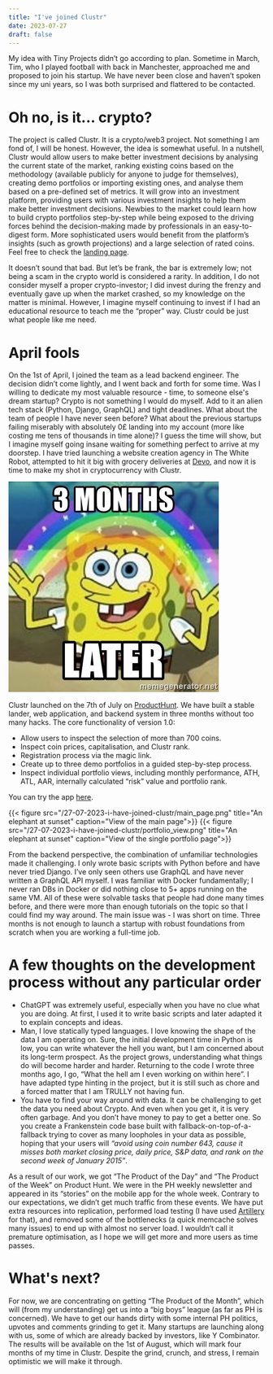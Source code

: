 ```yaml
---
title: "I've joined Clustr"
date: 2023-07-27
draft: false
---
```

My idea with Tiny Projects didn’t go according to plan. Sometime in March, Tim, who I played football with back in Manchester, approached me and proposed to join his startup. We have never been close and haven’t spoken since my uni years, so I was both surprised and flattered to be contacted.

# Oh no, is it... crypto?
The project is called Clustr. It is a crypto/web3 project. Not something I am fond of, I will be honest. However, the idea is somewhat useful. In a nutshell, Clustr would allow users to make better investment decisions by analysing the current state of the market, ranking existing coins based on the methodology (available publicly for anyone to judge for themselves), creating demo portfolios or importing existing ones, and analyse them based on a pre-defined set of metrics. It will grow into an investment platform, providing users with various investment insights to help them make better investment decisions. Newbies to the market could learn how to build crypto portfolios step-by-step while being exposed to the driving forces behind the decision-making made by professionals in an easy-to-digest form. More sophisticated users would benefit from the platform’s insights (such as growth projections) and a large selection of rated coins. Feel free to check the [landing page](https://www.clustr.io/).

It doesn’t sound that bad. But let’s be frank, the bar is extremely low; not being a scam in the crypto world is considered a rarity. In addition, I do not consider myself a proper crypto-investor; I did invest during the frenzy and eventually gave up when the market crashed, so my knowledge on the matter is minimal. However, I imagine myself continuing to invest if I had an educational resource to teach me the “proper” way. Clustr could be just what people like me need.

# April fools
On the 1st of April, I joined the team as a lead backend engineer. The decision didn’t come lightly, and I went back and forth for some time. Was I willing to dedicate my most valuable resource - time, to someone else's dream startup? Crypto is not something I would do myself. Add to it an alien tech stack (Python, Django, GraphQL) and tight deadlines. What about the team of people I have never seen before? What about the previous startups failing miserably with absolutely 0£ landing into my account (more like costing me tens of thousands in time alone)? I guess the time will show, but I imagine myself going insane waiting for something perfect to arrive at my doorstep. I have tried launching a website creation agency in The White Robot, attempted to hit it big with grocery deliveries at [Devo](https://devo.co.uk/), and now it is time to make my shot in cryptocurrency with Clustr.

![3 months later](/27-07-2023-i-have-joined-clustr/3_months_later.jpg)

Clustr launched on the 7th of July on [ProductHunt](https://www.producthunt.com/products/clustr#clustr). We have built a stable lander, web application, and backend system in three months without too many hacks. The core functionality of version 1.0:
* Allow users to inspect the selection of more than 700 coins.
* Inspect coin prices, capitalisation, and Clustr rank.
* Registration process via the magic link.
* Create up to three demo portfolios in a guided step-by-step process.
* Inspect individual portfolio views, including monthly performance, ATH, ATL, AAR, internally calculated “risk” value and portfolio rank.

You can try the app [here](https://app.clustr.io/).

{{< figure src="/27-07-2023-i-have-joined-clustr/main_page.png" title="An elephant at sunset" caption="View of the main page">}}
{{< figure src="/27-07-2023-i-have-joined-clustr/portfolio_view.png" title="An elephant at sunset" caption="View of the single portfolio page">}}

From the backend perspective, the combination of unfamiliar technologies made it challenging. I only wrote basic scripts with Python before and have never tried Django. I’ve only seen others use GraphQL and have never written a GraphQL API myself. I was familiar with Docker fundamentally; I never ran DBs in Docker or did nothing close to 5+ apps running on the same VM. All of these were solvable tasks that people had done many times before, and there were more than enough tutorials on the topic so that I could find my way around. The main issue was - I was short on time. Three months is not enough to launch a startup with robust foundations from scratch when you are working a full-time job.

# A few thoughts on the development process without any particular order
* ChatGPT was extremely useful, especially when you have no clue what you are doing. At first, I used it to write basic scripts and later adapted it to explain concepts and ideas.
* Man, I love statically typed languages. I love knowing the shape of the data I am operating on. Sure, the initial development time in Python is low, you can write whatever the hell you want, but I am concerned about its long-term prospect. As the project grows, understanding what things do will become harder and harder. Returning to the code I wrote three months ago, I go, “What the hell am I even working on within here”. I have adapted type hinting in the project, but it is still such as chore and a forced matter that I am TRULLY not having fun.
* You have to find your way around with data. It can be challenging to get the data you need about Crypto. And even when you get it, it is very often garbage. And you don’t have money to pay to get a better one. So you create a Frankenstein code base built with fallback-on-top-of-a-fallback trying to cover as many loopholes in your data as possible, hoping that your users will *“avoid using coin number 643, cause it misses both market closing price, daily price, S&P data, and rank on the second week of January 2015”*. 

As a result of our work, we got “The Product of the Day” and “The Product of the Week” on Product Hunt. We were in the PH weekly newsletter and appeared in its “stories” on the mobile app for the whole week. Contrary to our expectations, we didn’t get much traffic from these events. We have put extra resources into replication, performed load testing (I have used [Artillery](https://www.artillery.io/) for that), and removed some of the bottlenecks (a quick memcache solves many issues) to end up with almost no server load. I wouldn’t call it premature optimisation, as I hope we will get more and more users as time passes.

# What's next?
For now, we are concentrating on getting “The Product of the Month”, which will (from my understanding) get us into a “big boys” league (as far as PH is concerned). We have to get our hands dirty with some internal PH politics, upvotes and comments grinding to get it. Many startups are launching along with us, some of which are already backed by investors, like Y Combinator. The results will be available on the 1st of August, which will mark four months of my time in Clustr. Despite the grind, crunch, and stress, I remain optimistic we will make it through.
